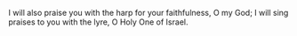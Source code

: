 I will also praise you with the harp for your faithfulness, O my God; I will sing praises to you with the lyre, O Holy One of Israel.
